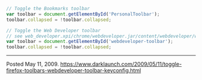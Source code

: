 ```javascript
// Toggle the Bookmarks toolbar
var toolbar = document.getElementById('PersonalToolbar');
toolbar.collapsed = !toolbar.collapsed;

// Toggle the Web Developer toolbar
// see web_developer.xpi/chrome/webdeveloper.jar/content/webdeveloper/webdeveloper.js
var toolbar = document.getElementById('webdeveloper-toolbar');
toolbar.collapsed = !toolbar.collapsed;
```

---


Posted May 11, 2009.
https://www.darklaunch.com/2009/05/11/toggle-firefox-toolbars-webdeveloper-toolbar-keyconfig.html
